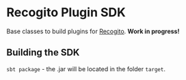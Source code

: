 # Recogito Plugin SDK

Base classes to build plugins for [Recogito](http://github.com/pelagios/recogito2). __Work in progress!__

## Building the SDK

`sbt package` - the .jar will be located in the folder `target`.
